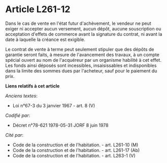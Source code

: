 # Article L261-12

Dans le cas de vente en l'état futur d'achèvement, le vendeur ne peut exiger ni accepter aucun versement, aucun dépôt, aucune
souscription ou acceptation d'effets de commerce avant la signature du contrat, ni avant la date à laquelle la créance est
exigible.

Le contrat de vente à terme peut seulement stipuler que des dépôts de garantie seront faits, à mesure de l'avancement des
travaux, à un compte spécial ouvert au nom de l'acquéreur par un organisme habilité à cet effet. Les fonds ainsi déposés sont
incessibles, insaisissables et indisponibles dans la limite des sommes dues par l'acheteur, sauf pour le paiement du prix.

**Liens relatifs à cet article**

_Anciens textes_:

  - Loi n°67-3 du 3 janvier 1967 - art. 8 (V)

_Codifié par_:

  - Décret n°78-621 1978-05-31 JORF 8 juin 1978

_Cité par_:

  - Code de la construction et de l'habitation. - art. L261-10 (M)
  - Code de la construction et de l'habitation. - art. L261-17 (Ab)
  - Code de la construction et de l'habitation. - art. L263-1 (V)
